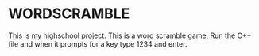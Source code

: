 # WORDSCRAMBLE
This is my highschool project. This is a word scramble game.
Run the C++ file and when it prompts for a key type 1234 and enter. 
